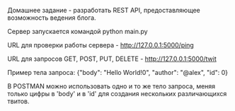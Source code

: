 Домашнее задание - разработать REST API, предоставляющее возможность ведения блога.

Сервер запускается командой python main.py

URL для проверки работы сервера - http://127.0.0.1:5000/ping

URL для запросов GET, POST, PUT, DELETE - http://127.0.0.1:5000/twit

Пример тела запроса:
{"body": "Hello World!0", "author": "@alex", "id": 0}

В POSTMAN можно использовать одно и то же тело запроса, меняя только цифры в 'body' и в 'id' для создания нескольких различающихся твитов.

